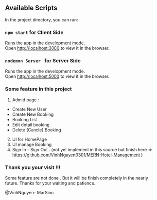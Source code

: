 
## Available Scripts

In the project directory, you can run:

### `npm start` for Client Side

Runs the app in the development mode.<br />
Open [http://localhost:3000](http://localhost:3000) to view it in the browser.

### `nodemon Server ` for Server Side

Runs the app in the development mode.<br />
Open [http://localhost:5000](http://localhost:5000) to view it in the browser.

### Some feature in this project 

 1. Admid page : 
   + Create New User
   + Create New Booking 
   + Booking List
   + Edit detail booking
   + Delete (Cancle) Booking
 2.  UI for HomePage 
 3.  UI manage Booking
 4. Sign In - Sign Out . (not yet implement in this source but finish here => https://github.com/VinhNguyen0301/MERN-Hotel-Management )

 ### Thank you your visit !!!

Some feature are not done . But it will be finish completely in the nearly future. Thanks for your waiting and patience.

@VinhNguyen- MarSino
  


